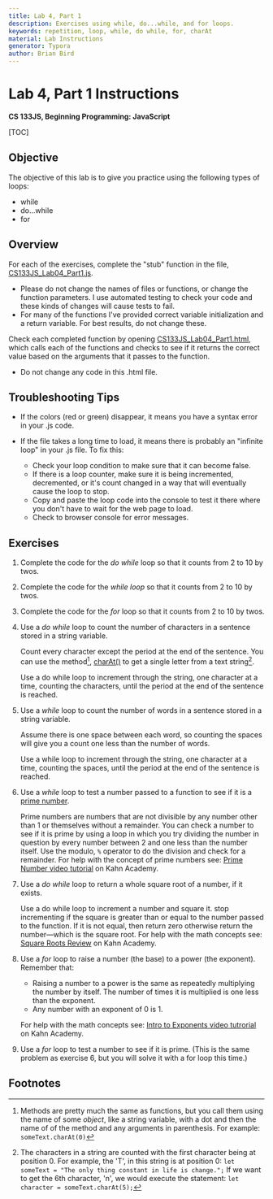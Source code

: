 ```yaml
---
title: Lab 4, Part 1
description: Exercises using while, do...while, and for loops.
keywords: repetition, loop, while, do while, for, charAt
material: Lab Instructions
generator: Typora
author: Brian Bird
---
```


<h1>Lab 4, Part 1 Instructions</h1>

**CS 133JS, Beginning Programming: JavaScript**

[TOC]

## Objective

The objective of this lab is to give you practice using the following types of loops:  

- while
- do...while
- for

## Overview

For each of the exercises, complete the "stub" function in the file, [CS133JS_Lab04_Part1.js](https://lcc-cit.github.io/CS133JS-CourseMaterials/Labs/Lab04/CS133JS_Lab04_Part1.js).

- Please do not change the names of files or functions, or change the function parameters. I use automated testing to check your code and these kinds of changes will cause tests to fail.
- For many of the functions I've provided correct variable initialization and a return variable. For best results, do not change these.

Check each completed function by opening  [CS133JS_Lab04_Part1.html](https://lcc-cit.github.io/CS133JS-CourseMaterials/Labs/Lab04/CS133JS_Lab04_Part1.html), which calls each of the functions and checks to see if it returns the correct value based on the arguments that it passes to the function.

- Do not change any code in this .html file.

## Troubleshooting Tips

- If the colors (red or green) disappear, it means you have a syntax error in your .js code.

- If the file takes a long time to load, it means there is probably an "infinite loop" in your .js file. To fix this:
  - Check your loop condition to make sure that it can become false.
  - If there is a loop counter, make sure it is being incremented, decremented, or it's count changed in a way that will eventually cause the loop to stop.
  - Copy and paste the loop code into the console to test it there where you don't have to wait for the web page to load.
  - Check to browser console for error messages.

## Exercises

1. Complete the code for the *do while* loop so that it counts from 2 to 10 by twos.

2. Complete the code for the *while loop* so that it counts from 2 to 10 by twos.

3. Complete the code for the *for* loop so that it counts from 2 to 10 by twos.

4. Use a *do while* loop to count the number of characters in a sentence stored in a string variable.

   Count every character except the period at the end of the sentence. You can use the method[^1], [charAt()](https://www.w3schools.com/jsref/jsref_charat.asp) to get a single letter from a text string[^2].

   Use a do while loop to increment through the string, one character at a time, counting the characters, until the period at the end of the sentence is reached.

5. Use a *while* loop to count the number of words in a sentence stored in a string variable.

   Assume there is one space between each word, so counting the spaces will give you a count one less than the number of words. 

   Use a while loop to increment through the string, one character at a time, counting the spaces, until the period at the end of the sentence is reached.

6. Use a *while* loop to test a number passed to a function to see if it is a [prime number](https://www.khanacademy.org/math/cc-fourth-grade-math/imp-factors-multiples-and-patterns/imp-prime-and-composite-numbers/v/prime-numbers).

   Prime numbers are numbers that are not divisible by any number other than 1 or themselves without a remainder. You can check a number to see if it is prime by using a loop in which you try dividing the number in question by every number between 2 and one less than the number itself. Use the modulo, `%` operator to do the division and check for a remainder.
   For help with the concept of prime numbers see: [Prime Number video tutorial](https://www.khanacademy.org/math/cc-fourth-grade-math/imp-factors-multiples-and-patterns/imp-prime-and-composite-numbers/v/prime-numbers) on Kahn Academy.

7. Use a *do while* loop to return a whole square root of a number, if it exists.

   Use a do while loop to increment a number and square it. stop incrementing if the square is greater than or equal to the number passed to the function. If it is not equal, then return zero otherwise return the number&mdash;which is the square root.
   For help with the math concepts see: [Square Roots Review](https://www.khanacademy.org/math/cc-eighth-grade-math/cc-8th-numbers-operations/cc-8th-roots/a/square-roots-review) on Kahn Academy.

8. Use a *for* loop to raise a number (the base) to a power (the exponent). Remember that:

   - Raising a number to a power is the same as repeatedly multiplying the number by itself. The number of times it is multiplied is one less than the exponent.
   - Any number with an exponent of 0 is 1.

   For help with the math concepts see: [Intro to Exponents video tutrorial](https://www.khanacademy.org/math/cc-sixth-grade-math/x0267d782:cc-6th-exponents-and-order-of-operations/cc-6th-exponents/v/introduction-to-exponents) on Kahn Academy.

9. Use a *for* loop to test a number to see if it is prime. (This is the same problem as exercise 6, but you will solve it with a for loop this time.)

## Footnotes


[^1]: Methods are pretty much the same as functions, but you call them using the name of some *object*, like a string variable, with a dot and then the name of of the method and any arguments in parenthesis. For example: `someText.charAt(0)`
[^2]: The characters in a string are counted with the first character being at position 0. For example, the 'T', in this string is at position 0: `let someText = "The only thing constant in life is change.";` If we want to get the 6th character, 'n', we would execute the statement: `let character = someText.charAt(5);`

